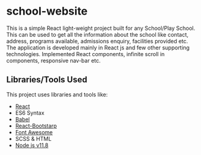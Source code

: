 # school-website
This is a simple React light-weight project built for any School/Play School. This can be used to get all the information about the school like contact, address, programs available, admissions enquiry, facilities provided etc.
The application is developed mainly in React js and few other supporting technologies. Implemented React components, infinite scroll in components, responsive nav-bar etc.


## Libraries/Tools Used

This project uses libraries and tools like:
- [React](https://facebook.github.io/react)
- ES6 Syntax 
- [Babel](https://babeljs.io)
- [React-Bootstarp](https://react-bootstrap.github.io/)
- [Font Awesome](https://origin.fontawesome.com/)
- SCSS & HTML
- [Node js v11.8](https://nodejs.org/en/)
